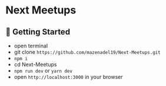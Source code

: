 # Next Meetups

## 🚀 Getting Started

- open terminal
- git clone `https://github.com/mazenadel19/Next-Meetups.git`
- `npm i`
- cd Next-Meetups
- `npm run dev` or `yarn dev`
- open `http://localhost:3000` in your browser
